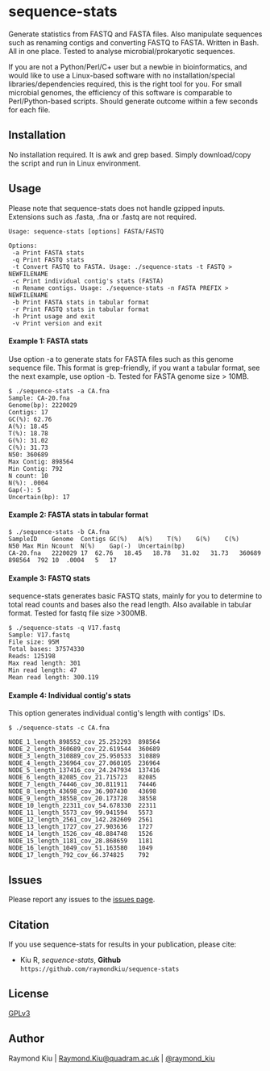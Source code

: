 # sequence-stats
Generate statistics from FASTQ and FASTA files. Also manipulate sequences such as renaming contigs and converting FASTQ to FASTA. Written in Bash. All in one place. Tested to analyse microbial/prokaryotic sequences.

If you are not a Python/Perl/C+ user but a newbie in bioinformatics, and would like to use a Linux-based software with no installation/special libraries/dependencies required, this is the right tool for you. For small microbial genomes, the efficiency of this software is comparable to Perl/Python-based scripts. Should generate outcome within a few seconds for each file.

## Installation
No installation required. It is awk and grep based. Simply download/copy the script and run in Linux environment. 

## Usage
Please note that sequence-stats does not handle gzipped inputs. Extensions such as .fasta, .fna or .fastq are not required.
```
Usage: sequence-stats [options] FASTA/FASTQ

Options:
 -a Print FASTA stats
 -q Print FASTQ stats
 -t Convert FASTQ to FASTA. Usage: ./sequence-stats -t FASTQ > NEWFILENAME
 -c Print individual contig's stats (FASTA)
 -n Rename contigs. Usage: ./sequence-stats -n FASTA PREFIX > NEWFILENAME
 -b Print FASTA stats in tabular format
 -r Print FASTQ stats in tabular format
 -h Print usage and exit
 -v Print version and exit
```

#### Example 1: FASTA stats
Use option -a to generate stats for FASTA files such as this genome sequence file. This format is grep-friendly, if you want a tabular format, see the next example, use option -b. Tested for FASTA genome size > 10MB.
```
$ ./sequence-stats -a CA.fna 
Sample: CA-20.fna
Genome(bp): 2220029
Contigs: 17
GC(%): 62.76
A(%): 18.45
T(%): 18.78
G(%): 31.02
C(%): 31.73
N50: 360689
Max Contig: 898564
Min Contig: 792
N count: 10
N(%): .0004
Gap(-): 5
Uncertain(bp): 17
```

#### Example 2: FASTA stats in tabular format
```
$ ./sequence-stats -b CA.fna 
SampleID	Genome	Contigs	GC(%)	A(%)	T(%)	G(%)	C(%)	N50	Max	Min	Ncount	N(%)	Gap(-)	Uncertain(bp)	
CA-20.fna	2220029	17	62.76	18.45	18.78	31.02	31.73	360689	898564	792	10	.0004	5	17
```

#### Example 3: FASTQ stats
sequence-stats generates basic FASTQ stats, mainly for you to determine to total read counts and bases also the read length. Also available in tabular format. Tested for fastq file size >300MB.
```
$ ./sequence-stats -q V17.fastq 
Sample: V17.fastq
File size: 95M
Total bases: 37574330
Reads: 125198
Max read length: 301
Min read length: 47
Mean read length: 300.119
```

#### Example 4: Individual contig's stats
This option generates individual contig's length with contigs' IDs.
```
$ ./sequence-stats -c CA.fna 

NODE_1_length_898552_cov_25.252293	898564
NODE_2_length_360689_cov_22.619544	360689
NODE_3_length_310889_cov_25.950533	310889
NODE_4_length_236964_cov_27.060105	236964
NODE_5_length_137416_cov_24.247934	137416
NODE_6_length_82085_cov_21.715723	82085
NODE_7_length_74446_cov_30.811911	74446
NODE_8_length_43698_cov_36.907430	43698
NODE_9_length_38558_cov_20.173728	38558
NODE_10_length_22311_cov_54.678330	22311
NODE_11_length_5573_cov_99.941594	5573
NODE_12_length_2561_cov_142.282609	2561
NODE_13_length_1727_cov_27.903636	1727
NODE_14_length_1526_cov_48.884748	1526
NODE_15_length_1181_cov_28.868659	1181
NODE_16_length_1049_cov_51.163580	1049
NODE_17_length_792_cov_66.374825	792
```

## Issues
Please report any issues to the [issues page](https://github.com/raymondkiu/sequence-stats/issues).

## Citation
If you use sequence-stats for results in your publication, please cite:
* Kiu R, *sequence-stats*, **Github** `https://github.com/raymondkiu/sequence-stats`

## License
[GPLv3](https://github.com/raymondkiu/sequence-stats/blob/master/LICENSE)

## Author
Raymond Kiu | Raymond.Kiu@quadram.ac.uk | [@raymond_kiu](https://twitter.com/raymond_kiu)
